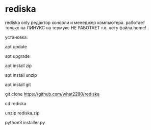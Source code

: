 # rediska
rediska only
редактор консоли и менеджер компьютера.
работает только на ЛИНУКС на термукс НЕ РАБОТАЕТ т.к. нету файла home!

установка:

apt update

apt upgrade

apt install zip

apt install unzip

apt install git

git clone https://github.com/what2280/rediska

cd rediska

unzip rediska.zip

python3 installer.py
